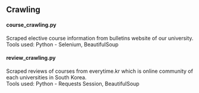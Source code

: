 ## Crawling

#### course_crawling.py
Scraped elective course information from bulletins website of our university. <br/>
Tools used: Python - Selenium, BeautifulSoup <br/>
#### review_crawling.py
Scraped reviews of courses from everytime.kr which is online community of each universities in South Korea. <br/>
Tools used: Python - Requests Session, BeautifulSoup
